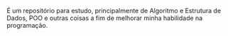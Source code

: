 É um repositório para estudo, principalmente de Algoritmo e Estrutura de Dados, POO e outras coisas a fim de melhorar minha habilidade na programação.